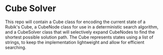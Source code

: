 # Cube Solver
This repo will contain a Cube class for encoding the current state of a Rubik's Cube, a CubeNode class for use in a deterministic search algorithm, and a CubeSolver class that will selectively expand CubeNodes to find the shortest possible solution path. The Cube represents states using a list of strings, to keep the implementation lightweight and allow for efficient searching.

